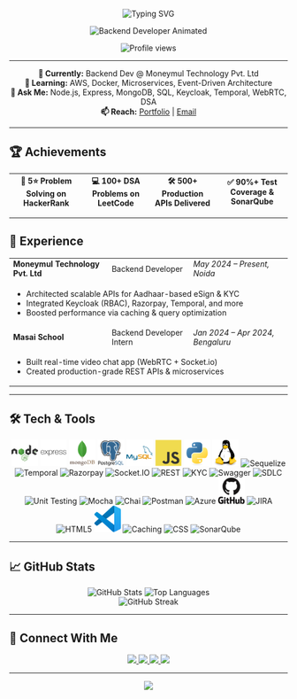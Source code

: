 <!-- SHASHANK SINGH | GITHUB PROFILE README -->

<p align="center">
  <img src="https://readme-typing-svg.demolab.com?font=Fira+Code&size=32&duration=3000&pause=1000&color=1E90FF&center=true&vCenter=true&width=800&lines=Hi+%F0%9F%91%8B%2C+I'm+Shashank+Singh!;Backend+Developer+from+India+%F0%9F%87%AE%F0%9F%87%B3;Building+robust+APIs+and+systems+%F0%9F%9A%80" alt="Typing SVG" />
</p>

<p align="center">
  <img src="https://github.com/shaku2202/shaku2202/assets/26421275/8e9c3d2d-4c1b-4b7b-8e3f-5c1e981d1a9c" width="320" alt="Backend Developer Animated"/>
</p>

<p align="center">
  <img src="https://komarev.com/ghpvc/?username=shaku2202&label=Profile%20views&color=0e75b6&style=flat" alt="Profile views" />
</p>

---

<p align="center">
  <b>🔭 Currently:</b> Backend Dev @ Moneymul Technology Pvt. Ltd<br>
  <b>🌱 Learning:</b> AWS, Docker, Microservices, Event-Driven Architecture<br>
  <b>💬 Ask Me:</b> Node.js, Express, MongoDB, SQL, Keycloak, Temporal, WebRTC, DSA<br>
  <b>📫 Reach:</b>
  <a href="https://shaku2202.github.io/" target="_blank">Portfolio</a> |
  <a href="mailto:shashank.psit057@gmail.com">Email</a>
</p>

---

## 🏆 Achievements

<div align="center">

| 🧠 5⭐ Problem Solving on HackerRank | 💻 100+ DSA Problems on LeetCode | 🛠️ 500+ Production APIs Delivered | ✅ 90%+ Test Coverage & SonarQube |
|:-----------------------------------:|:-------------------------------:|:---------------------------------:|:-------------------------------:|
</div>

---

## 💼 Experience

<table align="center">
  <tr>
    <td><b>Moneymul Technology Pvt. Ltd</b></td>
    <td>Backend Developer</td>
    <td><i>May 2024 – Present, Noida</i></td>
  </tr>
  <tr>
    <td colspan="3">
      <ul>
        <li>Architected scalable APIs for Aadhaar-based eSign & KYC</li>
        <li>Integrated Keycloak (RBAC), Razorpay, Temporal, and more</li>
        <li>Boosted performance via caching & query optimization</li>
      </ul>
    </td>
  </tr>
  <tr>
    <td><b>Masai School</b></td>
    <td>Backend Developer Intern</td>
    <td><i>Jan 2024 – Apr 2024, Bengaluru</i></td>
  </tr>
  <tr>
    <td colspan="3">
      <ul>
        <li>Built real-time video chat app (WebRTC + Socket.io)</li>
        <li>Created production-grade REST APIs & microservices</li>
      </ul>
    </td>
  </tr>
</table>

---

## 🛠️ Tech & Tools

<div align="center">

<!-- Core -->
<img src="https://raw.githubusercontent.com/devicons/devicon/master/icons/nodejs/nodejs-original-wordmark.svg" title="Node.js" alt="Node.js" width="48"/>
<img src="https://raw.githubusercontent.com/devicons/devicon/master/icons/express/express-original-wordmark.svg" title="Express.js" alt="Express.js" width="48"/>
<img src="https://raw.githubusercontent.com/devicons/devicon/master/icons/mongodb/mongodb-original-wordmark.svg" title="MongoDB" alt="MongoDB" width="48"/>
<img src="https://raw.githubusercontent.com/devicons/devicon/master/icons/postgresql/postgresql-original-wordmark.svg" title="PostgreSQL" alt="PostgreSQL" width="48"/>
<img src="https://raw.githubusercontent.com/devicons/devicon/master/icons/mysql/mysql-original-wordmark.svg" title="MySQL" alt="MySQL" width="48"/>
<img src="https://raw.githubusercontent.com/devicons/devicon/master/icons/javascript/javascript-original.svg" title="JavaScript" alt="JavaScript" width="48"/>
<img src="https://raw.githubusercontent.com/devicons/devicon/master/icons/python/python-original.svg" title="Python" alt="Python" width="48"/>
<img src="https://raw.githubusercontent.com/devicons/devicon/master/icons/linux/linux-original.svg" title="Linux" alt="Linux" width="48"/>

<!-- Backend Ecosystem -->
<img src="https://sequelize.org/img/logo.svg" title="Sequelize" alt="Sequelize" width="48"/>
<img src="https://avatars.githubusercontent.com/u/61969923?s=200&v=4" title="Temporal" alt="Temporal" width="48"/>
<img src="https://avatars.githubusercontent.com/u/7713209?s=200&v=4" title="Razorpay" alt="Razorpay" width="48"/>
<img src="https://www.vectorlogo.zone/logos/socketio/socketio-icon.svg" title="Socket.IO" alt="Socket.IO" width="48"/>
<img src="https://cdn-icons-png.flaticon.com/512/3810/3810281.png" title="REST" alt="REST" width="48"/>
<img src="https://cdn-icons-png.flaticon.com/512/3381/3381394.png" title="KYC" alt="KYC" width="48"/>
<img src="https://cdn.jsdelivr.net/gh/devicons/devicon/icons/swagger/swagger-original.svg" title="Swagger" alt="Swagger" width="48" />
<img src="https://cdn-icons-png.flaticon.com/512/2830/2830280.png" title="SDLC" alt="SDLC" width="48"/>
<img src="https://cdn-icons-png.flaticon.com/512/551/551180.png" title="Unit Testing" alt="Unit Testing" width="48"/>
<img src="https://avatars.githubusercontent.com/u/8770009?s=200&v=4" title="Mocha" alt="Mocha" width="48"/>
<img src="https://avatars.githubusercontent.com/u/1515293?s=200&v=4" title="Chai" alt="Chai" width="48"/>
<img src="https://www.vectorlogo.zone/logos/getpostman/getpostman-icon.svg" title="Postman" alt="Postman" width="48"/>
<img src="https://www.vectorlogo.zone/logos/microsoft_azure/microsoft_azure-icon.svg" title="Azure" alt="Azure" width="48"/>
<img src="https://raw.githubusercontent.com/devicons/devicon/master/icons/github/github-original-wordmark.svg" title="GitHub" alt="GitHub" width="48"/>
<img src="https://www.vectorlogo.zone/logos/atlassian_jira/atlassian_jira-icon.svg" title="JIRA" alt="JIRA" width="48"/>
<img src="https://cdn.jsdelivr.net/gh/devicons/devicon/icons/html5/html5-original.svg" title="HTML5" alt="HTML5" width="48" />
<img src="https://raw.githubusercontent.com/devicons/devicon/master/icons/vscode/vscode-original.svg" title="VSCode" alt="VSCode" width="48"/>
<img src="https://cdn-icons-png.flaticon.com/512/3810/3810281.png" title="Caching" alt="Caching" width="48"/>
<img src="https://cdn.jsdelivr.net/gh/devicons/devicon/icons/css3/css3-original-wordmark.svg" title="CSS" alt="CSS" width="48"/>
<img src="https://cdn.jsdelivr.net/gh/devicons/devicon/icons/sonarqube/sonarqube-original.svg" title="SonarQube" alt="SonarQube" width="48"/>
</div>

---

## 📈 GitHub Stats

<div align="center">
  <img src="https://github-readme-stats.vercel.app/api?username=shaku2202&show_icons=true&theme=tokyonight&hide_title=false" alt="GitHub Stats" height="180"/>
  <img src="https://github-readme-stats.vercel.app/api/top-langs?username=shaku2202&show_icons=true&layout=compact&theme=tokyonight" alt="Top Languages" height="180"/>
  <br>
  <img src="https://github-readme-streak-stats.herokuapp.com/?user=shaku2202&theme=tokyonight" alt="GitHub Streak" height="180"/>
</div>

---

## 🤝 Connect With Me

<p align="center">
  <a href="https://www.linkedin.com/in/shashank-singh-8b5a471aa/" target="_blank">
    <img src="https://img.shields.io/badge/-LinkedIn-0077B5?style=for-the-badge&logo=linkedin&logoColor=white"/>
  </a>
  <a href="https://leetcode.com/shashank_masai/" target="_blank">
    <img src="https://img.shields.io/badge/-LeetCode-FFA116?style=for-the-badge&logo=LeetCode&logoColor=black"/>
  </a>
  <a href="mailto:shashank.psit057@gmail.com">
    <img src="https://img.shields.io/badge/-Email-D14836?style=for-the-badge&logo=gmail&logoColor=white"/>
  </a>
  <a href="https://shaku2202.github.io/" target="_blank">
    <img src="https://img.shields.io/badge/-Portfolio-24292e?style=for-the-badge&logo=github&logoColor=white"/>
  </a>
</p>

---

<p align="center">
  <img src="https://capsule-render.vercel.app/api?type=waving&color=gradient&height=100&section=footer"/>
</p>
